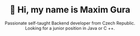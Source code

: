                                                                                 
<h1 align="center">👋 Hi, my name is Maxim Gura</h1>

<div align="center">Passionate self-taught Backend developer from Czech Republic.
<div align="center">Looking for a junior position in Java or C ++.



